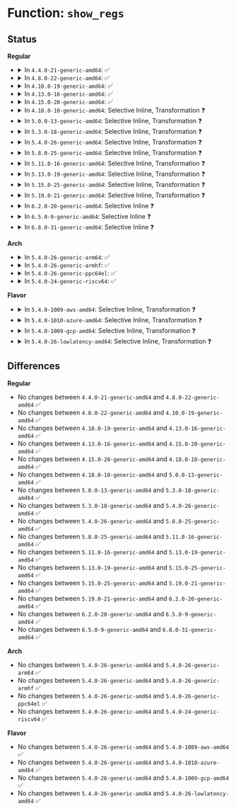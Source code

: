 # Function: <code>show_regs</code>

## Status
<b>Regular</b>
<ul>
<li>
<details>
<summary>In <code>4.4.0-21-generic-amd64</code>: ✅</summary>

```c
void show_regs(struct pt_regs * regs)
```

```json
{
  "name": "show_regs",
  "collision_type": "Unique Global",
  "inline_type": "No",
  "funcs": [
    {
      "addr": 18446744071579047392,
      "name": "show_regs",
      "external": true,
      "loc": "arch/x86/kernel/dumpstack_64.c:300",
      "file": "arch/x86/kernel/dumpstack_64.c",
      "inline": "seen, unknown",
      "caller_inline": [],
      "caller_func": [
        "arch/x86/kernel/kprobes/core.c:longjmp_break_handler",
        "arch/x86/kernel/kprobes/core.c:longjmp_break_handler",
        "arch/x86/kernel/doublefault.c:df_debug",
        "kernel/signal.c:get_signal",
        "kernel/debug/kdb/kdb_main.c:kdb_ef",
        "kernel/debug/kdb/kdb_main.c:kdb_main_loop",
        "kernel/watchdog.c:watchdog_timer_fn",
        "lib/bug.c:report_bug",
        "lib/nmi_backtrace.c:nmi_cpu_backtrace",
        "drivers/tty/sysrq.c:sysrq_handle_showregs",
        "drivers/tty/vt/keyboard.c:fn_show_ptregs"
      ]
    }
  ],
  "symbols": [
    {
      "addr": 18446744071579047392,
      "name": "show_regs",
      "section": ".text",
      "bind": "STB_GLOBAL",
      "size": 417
    }
  ]
}
```
</details>
</li>
<li>
<details>
<summary>In <code>4.8.0-22-generic-amd64</code>: ✅</summary>

```c
void show_regs(struct pt_regs * regs)
```

```json
{
  "name": "show_regs",
  "collision_type": "Unique Global",
  "inline_type": "No",
  "funcs": [
    {
      "addr": 18446744071579043584,
      "name": "show_regs",
      "external": true,
      "loc": "arch/x86/kernel/dumpstack_64.c:308",
      "file": "arch/x86/kernel/dumpstack_64.c",
      "inline": "seen, unknown",
      "caller_inline": [],
      "caller_func": [
        "arch/x86/kernel/kprobes/core.c:longjmp_break_handler",
        "arch/x86/kernel/kprobes/core.c:longjmp_break_handler",
        "arch/x86/kernel/doublefault.c:df_debug",
        "arch/x86/mm/extable.c:early_fixup_exception",
        "kernel/panic.c:__warn",
        "kernel/signal.c:get_signal",
        "kernel/debug/kdb/kdb_main.c:kdb_ef",
        "kernel/debug/kdb/kdb_main.c:kdb_main_loop",
        "kernel/watchdog.c:watchdog_timer_fn",
        "lib/nmi_backtrace.c:nmi_cpu_backtrace",
        "drivers/tty/sysrq.c:sysrq_handle_showregs",
        "drivers/tty/vt/keyboard.c:fn_show_ptregs"
      ]
    }
  ],
  "symbols": [
    {
      "addr": 18446744071579043584,
      "name": "show_regs",
      "section": ".text",
      "bind": "STB_GLOBAL",
      "size": 412
    }
  ]
}
```
</details>
</li>
<li>
<details>
<summary>In <code>4.10.0-19-generic-amd64</code>: ✅</summary>

```c
void show_regs(struct pt_regs * regs)
```

```json
{
  "name": "show_regs",
  "collision_type": "Unique Global",
  "inline_type": "No",
  "funcs": [
    {
      "addr": 18446744071579042672,
      "name": "show_regs",
      "external": true,
      "loc": "arch/x86/kernel/dumpstack_64.c:139",
      "file": "arch/x86/kernel/dumpstack_64.c",
      "inline": "seen, unknown",
      "caller_inline": [],
      "caller_func": [
        "arch/x86/kernel/kprobes/core.c:longjmp_break_handler",
        "arch/x86/kernel/kprobes/core.c:longjmp_break_handler",
        "arch/x86/kernel/doublefault.c:df_debug",
        "arch/x86/mm/extable.c:early_fixup_exception",
        "kernel/panic.c:__warn",
        "kernel/signal.c:get_signal",
        "kernel/debug/kdb/kdb_main.c:kdb_ef",
        "kernel/debug/kdb/kdb_main.c:kdb_main_loop",
        "kernel/watchdog.c:watchdog_timer_fn",
        "lib/nmi_backtrace.c:nmi_cpu_backtrace",
        "drivers/tty/sysrq.c:sysrq_handle_showregs",
        "drivers/tty/vt/keyboard.c:fn_show_ptregs"
      ]
    }
  ],
  "symbols": [
    {
      "addr": 18446744071579042672,
      "name": "show_regs",
      "section": ".text",
      "bind": "STB_GLOBAL",
      "size": 397
    }
  ]
}
```
</details>
</li>
<li>
<details>
<summary>In <code>4.13.0-16-generic-amd64</code>: ✅</summary>

```c
void show_regs(struct pt_regs * regs)
```

```json
{
  "name": "show_regs",
  "collision_type": "Unique Global",
  "inline_type": "No",
  "funcs": [
    {
      "addr": 18446744071579035072,
      "name": "show_regs",
      "external": true,
      "loc": "arch/x86/kernel/dumpstack_64.c:140",
      "file": "arch/x86/kernel/dumpstack_64.c",
      "inline": "seen, unknown",
      "caller_inline": [],
      "caller_func": [
        "arch/x86/kernel/kprobes/core.c:longjmp_break_handler",
        "arch/x86/kernel/kprobes/core.c:longjmp_break_handler",
        "arch/x86/kernel/doublefault.c:df_debug",
        "arch/x86/mm/extable.c:early_fixup_exception",
        "kernel/panic.c:__warn",
        "kernel/signal.c:get_signal",
        "kernel/debug/kdb/kdb_main.c:kdb_ef",
        "kernel/debug/kdb/kdb_main.c:kdb_main_loop",
        "kernel/watchdog.c:watchdog_timer_fn",
        "drivers/tty/sysrq.c:sysrq_handle_showregs",
        "drivers/tty/vt/keyboard.c:fn_show_ptregs",
        "lib/nmi_backtrace.c:nmi_cpu_backtrace"
      ]
    }
  ],
  "symbols": [
    {
      "addr": 18446744071579035072,
      "name": "show_regs",
      "section": ".text",
      "bind": "STB_GLOBAL",
      "size": 397
    }
  ]
}
```
</details>
</li>
<li>
<details>
<summary>In <code>4.15.0-20-generic-amd64</code>: ✅</summary>

```c
void show_regs(struct pt_regs * regs)
```

```json
{
  "name": "show_regs",
  "collision_type": "Unique Global",
  "inline_type": "No",
  "funcs": [
    {
      "addr": 18446744071579042912,
      "name": "show_regs",
      "external": true,
      "loc": "arch/x86/kernel/dumpstack_64.c:153",
      "file": "arch/x86/kernel/dumpstack_64.c",
      "inline": "seen, unknown",
      "caller_inline": [],
      "caller_func": [
        "arch/x86/kernel/kprobes/core.c:longjmp_break_handler",
        "arch/x86/kernel/kprobes/core.c:longjmp_break_handler",
        "arch/x86/kernel/doublefault.c:df_debug",
        "arch/x86/mm/extable.c:early_fixup_exception",
        "kernel/panic.c:__warn",
        "kernel/signal.c:get_signal",
        "kernel/debug/kdb/kdb_main.c:kdb_ef",
        "kernel/watchdog.c:watchdog_timer_fn",
        "drivers/tty/sysrq.c:sysrq_handle_showregs",
        "drivers/tty/vt/keyboard.c:fn_show_ptregs",
        "lib/nmi_backtrace.c:nmi_cpu_backtrace"
      ]
    }
  ],
  "symbols": [
    {
      "addr": 18446744071579042912,
      "name": "show_regs",
      "section": ".text",
      "bind": "STB_GLOBAL",
      "size": 397
    }
  ]
}
```
</details>
</li>
<li>
<details>
<summary>In <code>4.18.0-10-generic-amd64</code>: Selective Inline, Transformation ❓</summary>

```c
void show_regs(struct pt_regs * regs)
```

```json
{
  "name": "show_regs",
  "collision_type": "Unique Global",
  "inline_type": "Selective",
  "funcs": [
    {
      "addr": 0,
      "name": "show_regs",
      "external": true,
      "loc": "arch/x86/kernel/dumpstack.c:417",
      "file": "arch/x86/kernel/dumpstack.c",
      "inline": "not declared, inlined",
      "caller_inline": [],
      "caller_func": [
        "arch/x86/kernel/dumpstack.c:__die",
        "arch/x86/kernel/kprobes/core.c:longjmp_break_handler",
        "arch/x86/kernel/kprobes/core.c:longjmp_break_handler",
        "arch/x86/kernel/doublefault.c:df_debug",
        "arch/x86/mm/extable.c:early_fixup_exception",
        "kernel/panic.c:__warn",
        "kernel/signal.c:get_signal",
        "kernel/debug/kdb/kdb_main.c:kdb_ef",
        "kernel/watchdog.c:watchdog_timer_fn",
        "drivers/tty/sysrq.c:sysrq_handle_showregs",
        "drivers/tty/vt/keyboard.c:fn_show_ptregs",
        "lib/nmi_backtrace.c:nmi_cpu_backtrace"
      ]
    }
  ],
  "symbols": [
    {
      "addr": 18446744071579050774,
      "name": "show_regs.cold.11",
      "section": ".text",
      "bind": "STB_LOCAL",
      "size": 31
    },
    {
      "addr": 18446744071579049328,
      "name": "show_regs",
      "section": ".text",
      "bind": "STB_GLOBAL",
      "size": 65
    }
  ]
}
```
</details>
</li>
<li>
<details>
<summary>In <code>5.0.0-13-generic-amd64</code>: Selective Inline, Transformation ❓</summary>

```c
void show_regs(struct pt_regs * regs)
```

```json
{
  "name": "show_regs",
  "collision_type": "Unique Global",
  "inline_type": "Selective",
  "funcs": [
    {
      "addr": 18446744071579055579,
      "name": "show_regs",
      "external": true,
      "loc": "arch/x86/kernel/dumpstack.c:408",
      "file": "arch/x86/kernel/dumpstack.c",
      "inline": "not declared, inlined",
      "caller_inline": [],
      "caller_func": [
        "arch/x86/kernel/dumpstack.c:__die",
        "arch/x86/kernel/doublefault.c:df_debug",
        "arch/x86/mm/extable.c:early_fixup_exception",
        "kernel/panic.c:__warn",
        "kernel/signal.c:get_signal",
        "kernel/debug/kdb/kdb_main.c:kdb_ef",
        "kernel/watchdog.c:watchdog_timer_fn",
        "drivers/tty/sysrq.c:sysrq_handle_showregs",
        "drivers/tty/vt/keyboard.c:fn_show_ptregs",
        "lib/nmi_backtrace.c:nmi_cpu_backtrace"
      ]
    }
  ],
  "symbols": [
    {
      "addr": 18446744071579055579,
      "name": "show_regs.cold.12",
      "section": ".text",
      "bind": "STB_LOCAL",
      "size": 31
    },
    {
      "addr": 18446744071579054304,
      "name": "show_regs",
      "section": ".text",
      "bind": "STB_GLOBAL",
      "size": 65
    }
  ]
}
```
</details>
</li>
<li>
<details>
<summary>In <code>5.3.0-18-generic-amd64</code>: Selective Inline, Transformation ❓</summary>

```c
void show_regs(struct pt_regs * regs)
```

```json
{
  "name": "show_regs",
  "collision_type": "Unique Global",
  "inline_type": "Selective",
  "funcs": [
    {
      "addr": 18446744071579063307,
      "name": "show_regs",
      "external": true,
      "loc": "arch/x86/kernel/dumpstack.c:408",
      "file": "arch/x86/kernel/dumpstack.c",
      "inline": "not declared, inlined",
      "caller_inline": [],
      "caller_func": [
        "arch/x86/kernel/dumpstack.c:__die",
        "arch/x86/kernel/doublefault.c:df_debug",
        "arch/x86/mm/extable.c:early_fixup_exception",
        "kernel/panic.c:__warn",
        "kernel/signal.c:get_signal",
        "kernel/debug/kdb/kdb_main.c:kdb_ef",
        "kernel/watchdog.c:watchdog_timer_fn",
        "kernel/watchdog_hld.c:watchdog_overflow_callback",
        "drivers/tty/sysrq.c:sysrq_handle_showregs",
        "drivers/tty/vt/keyboard.c:fn_show_ptregs",
        "lib/nmi_backtrace.c:nmi_cpu_backtrace"
      ]
    }
  ],
  "symbols": [
    {
      "addr": 18446744071579063307,
      "name": "show_regs.cold",
      "section": ".text",
      "bind": "STB_LOCAL",
      "size": 31
    },
    {
      "addr": 18446744071579062080,
      "name": "show_regs",
      "section": ".text",
      "bind": "STB_GLOBAL",
      "size": 71
    }
  ]
}
```
</details>
</li>
<li>
<details>
<summary>In <code>5.4.0-26-generic-amd64</code>: Selective Inline, Transformation ❓</summary>

```c
void show_regs(struct pt_regs * regs)
```

```json
{
  "name": "show_regs",
  "collision_type": "Unique Global",
  "inline_type": "Selective",
  "funcs": [
    {
      "addr": 18446744071579065403,
      "name": "show_regs",
      "external": true,
      "loc": "arch/x86/kernel/dumpstack.c:413",
      "file": "arch/x86/kernel/dumpstack.c",
      "inline": "not declared, inlined",
      "caller_inline": [],
      "caller_func": [
        "arch/x86/kernel/dumpstack.c:__die",
        "arch/x86/kernel/doublefault.c:df_debug",
        "arch/x86/mm/extable.c:early_fixup_exception",
        "arch/x86/platform/uv/uv_nmi.c:uv_nmi_dump_state_cpu",
        "kernel/panic.c:__warn",
        "kernel/signal.c:get_signal",
        "kernel/debug/kdb/kdb_main.c:kdb_ef",
        "kernel/watchdog.c:watchdog_timer_fn",
        "kernel/watchdog_hld.c:watchdog_overflow_callback",
        "drivers/tty/sysrq.c:sysrq_handle_showregs",
        "drivers/tty/vt/keyboard.c:fn_show_ptregs",
        "lib/nmi_backtrace.c:nmi_cpu_backtrace"
      ]
    }
  ],
  "symbols": [
    {
      "addr": 18446744071579065403,
      "name": "show_regs.cold",
      "section": ".text",
      "bind": "STB_LOCAL",
      "size": 31
    },
    {
      "addr": 18446744071579064176,
      "name": "show_regs",
      "section": ".text",
      "bind": "STB_GLOBAL",
      "size": 71
    }
  ]
}
```
</details>
</li>
<li>
<details>
<summary>In <code>5.8.0-25-generic-amd64</code>: Selective Inline, Transformation ❓</summary>

```c
void show_regs(struct pt_regs * regs)
```

```json
{
  "name": "show_regs",
  "collision_type": "Unique Global",
  "inline_type": "Selective",
  "funcs": [
    {
      "addr": 18446744071579072101,
      "name": "show_regs",
      "external": true,
      "loc": "arch/x86/kernel/dumpstack.c:445",
      "file": "arch/x86/kernel/dumpstack.c",
      "inline": "not declared, inlined",
      "caller_inline": [
        "arch/x86/kernel/dumpstack.c:__die_body"
      ],
      "caller_func": [
        "arch/x86/kernel/dumpstack.c:__die_body",
        "arch/x86/mm/extable.c:early_fixup_exception",
        "arch/x86/platform/uv/uv_nmi.c:uv_nmi_dump_state_cpu",
        "kernel/panic.c:__warn",
        "kernel/signal.c:get_signal",
        "kernel/debug/kdb/kdb_main.c:kdb_ef",
        "kernel/watchdog.c:watchdog_timer_fn",
        "lib/nmi_backtrace.c:nmi_cpu_backtrace",
        "drivers/tty/sysrq.c:sysrq_handle_showregs",
        "drivers/tty/vt/keyboard.c:fn_show_ptregs"
      ]
    }
  ],
  "symbols": [
    {
      "addr": 18446744071579073684,
      "name": "show_regs.part.0",
      "section": ".text",
      "bind": "STB_LOCAL",
      "size": 37
    },
    {
      "addr": 18446744071579073910,
      "name": "show_regs.cold",
      "section": ".text",
      "bind": "STB_LOCAL",
      "size": 13
    },
    {
      "addr": 18446744071579072416,
      "name": "show_regs",
      "section": ".text",
      "bind": "STB_GLOBAL",
      "size": 73
    }
  ]
}
```
</details>
</li>
<li>
<details>
<summary>In <code>5.11.0-16-generic-amd64</code>: Selective Inline, Transformation ❓</summary>

```c
void show_regs(struct pt_regs * regs)
```

```json
{
  "name": "show_regs",
  "collision_type": "Unique Global",
  "inline_type": "Selective",
  "funcs": [
    {
      "addr": 18446744071579076335,
      "name": "show_regs",
      "external": true,
      "loc": "arch/x86/kernel/dumpstack.c:462",
      "file": "arch/x86/kernel/dumpstack.c",
      "inline": "not declared, inlined",
      "caller_inline": [
        "arch/x86/kernel/dumpstack.c:__die_body"
      ],
      "caller_func": [
        "arch/x86/kernel/dumpstack.c:__die_body",
        "arch/x86/kernel/sev-es.c:handle_vc_boot_ghcb",
        "arch/x86/kernel/sev-es.c:safe_stack_exc_vmm_communication",
        "arch/x86/mm/extable.c:early_fixup_exception",
        "arch/x86/platform/uv/uv_nmi.c:uv_nmi_dump_state_cpu",
        "kernel/panic.c:__warn",
        "kernel/signal.c:get_signal",
        "kernel/debug/kdb/kdb_main.c:kdb_ef",
        "kernel/watchdog.c:watchdog_timer_fn",
        "lib/nmi_backtrace.c:nmi_cpu_backtrace",
        "drivers/tty/sysrq.c:sysrq_handle_showregs",
        "drivers/tty/vt/keyboard.c:fn_show_ptregs"
      ]
    }
  ],
  "symbols": [
    {
      "addr": 18446744071591245913,
      "name": "show_regs.part.0",
      "section": ".text",
      "bind": "STB_LOCAL",
      "size": 37
    },
    {
      "addr": 18446744071591246139,
      "name": "show_regs.cold",
      "section": ".text",
      "bind": "STB_LOCAL",
      "size": 13
    },
    {
      "addr": 18446744071579076640,
      "name": "show_regs",
      "section": ".text",
      "bind": "STB_GLOBAL",
      "size": 80
    }
  ]
}
```
</details>
</li>
<li>
<details>
<summary>In <code>5.13.0-19-generic-amd64</code>: Selective Inline, Transformation ❓</summary>

```c
void show_regs(struct pt_regs * regs)
```

```json
{
  "name": "show_regs",
  "collision_type": "Unique Global",
  "inline_type": "Selective",
  "funcs": [
    {
      "addr": 18446744071579083279,
      "name": "show_regs",
      "external": true,
      "loc": "arch/x86/kernel/dumpstack.c:462",
      "file": "arch/x86/kernel/dumpstack.c",
      "inline": "not declared, inlined",
      "caller_inline": [
        "arch/x86/kernel/dumpstack.c:__die_body"
      ],
      "caller_func": [
        "arch/x86/kernel/dumpstack.c:__die_body",
        "arch/x86/kernel/sev.c:handle_vc_boot_ghcb",
        "arch/x86/kernel/sev.c:kernel_exc_vmm_communication",
        "arch/x86/mm/extable.c:early_fixup_exception",
        "arch/x86/platform/uv/uv_nmi.c:uv_nmi_dump_state_cpu",
        "kernel/panic.c:__warn",
        "kernel/signal.c:get_signal",
        "kernel/debug/kdb/kdb_main.c:kdb_ef",
        "kernel/watchdog.c:watchdog_timer_fn",
        "lib/nmi_backtrace.c:nmi_cpu_backtrace",
        "drivers/tty/sysrq.c:sysrq_handle_showregs",
        "drivers/tty/vt/keyboard.c:fn_show_ptregs"
      ]
    }
  ],
  "symbols": [
    {
      "addr": 18446744071591189707,
      "name": "show_regs.part.0",
      "section": ".text",
      "bind": "STB_LOCAL",
      "size": 37
    },
    {
      "addr": 18446744071591189933,
      "name": "show_regs.cold",
      "section": ".text",
      "bind": "STB_LOCAL",
      "size": 13
    },
    {
      "addr": 18446744071579083584,
      "name": "show_regs",
      "section": ".text",
      "bind": "STB_GLOBAL",
      "size": 80
    }
  ]
}
```
</details>
</li>
<li>
<details>
<summary>In <code>5.15.0-25-generic-amd64</code>: Selective Inline, Transformation ❓</summary>

```c
void show_regs(struct pt_regs * regs)
```

```json
{
  "name": "show_regs",
  "collision_type": "Unique Global",
  "inline_type": "Selective",
  "funcs": [
    {
      "addr": 18446744071579106239,
      "name": "show_regs",
      "external": true,
      "loc": "arch/x86/kernel/dumpstack.c:462",
      "file": "arch/x86/kernel/dumpstack.c",
      "inline": "not declared, inlined",
      "caller_inline": [
        "arch/x86/kernel/dumpstack.c:__die_body"
      ],
      "caller_func": [
        "arch/x86/kernel/dumpstack.c:__die_body",
        "arch/x86/kernel/sev.c:handle_vc_boot_ghcb",
        "arch/x86/kernel/sev.c:kernel_exc_vmm_communication",
        "arch/x86/mm/extable.c:early_fixup_exception",
        "arch/x86/platform/uv/uv_nmi.c:uv_nmi_dump_state_cpu",
        "kernel/panic.c:__warn",
        "kernel/signal.c:get_signal",
        "kernel/debug/kdb/kdb_main.c:kdb_ef",
        "kernel/watchdog.c:watchdog_timer_fn",
        "mm/kfence/report.c:kfence_report_error",
        "lib/nmi_backtrace.c:nmi_cpu_backtrace",
        "drivers/tty/sysrq.c:sysrq_handle_showregs",
        "drivers/tty/vt/keyboard.c:fn_show_ptregs"
      ]
    }
  ],
  "symbols": [
    {
      "addr": 18446744071592053269,
      "name": "show_regs.part.0",
      "section": ".text",
      "bind": "STB_LOCAL",
      "size": 37
    },
    {
      "addr": 18446744071592053495,
      "name": "show_regs.cold",
      "section": ".text",
      "bind": "STB_LOCAL",
      "size": 13
    },
    {
      "addr": 18446744071579106544,
      "name": "show_regs",
      "section": ".text",
      "bind": "STB_GLOBAL",
      "size": 80
    }
  ]
}
```
</details>
</li>
<li>
<details>
<summary>In <code>5.19.0-21-generic-amd64</code>: Selective Inline, Transformation ❓</summary>

```c
void show_regs(struct pt_regs * regs)
```

```json
{
  "name": "show_regs",
  "collision_type": "Unique Global",
  "inline_type": "Selective",
  "funcs": [
    {
      "addr": 18446744071579136846,
      "name": "show_regs",
      "external": true,
      "loc": "arch/x86/kernel/dumpstack.c:456",
      "file": "arch/x86/kernel/dumpstack.c",
      "inline": "not declared, inlined",
      "caller_inline": [
        "arch/x86/kernel/dumpstack.c:__die_body"
      ],
      "caller_func": [
        "arch/x86/kernel/dumpstack.c:__die_body",
        "arch/x86/kernel/sev.c:handle_vc_boot_ghcb",
        "arch/x86/kernel/sev.c:kernel_exc_vmm_communication",
        "arch/x86/mm/extable.c:early_fixup_exception",
        "arch/x86/platform/uv/uv_nmi.c:uv_nmi_dump_state_cpu",
        "kernel/panic.c:__warn",
        "kernel/signal.c:get_signal",
        "kernel/debug/kdb/kdb_main.c:kdb_ef",
        "kernel/watchdog.c:watchdog_timer_fn",
        "mm/kfence/report.c:kfence_report_error",
        "lib/nmi_backtrace.c:nmi_cpu_backtrace",
        "drivers/tty/sysrq.c:sysrq_handle_showregs",
        "drivers/tty/vt/keyboard.c:fn_show_ptregs"
      ]
    }
  ],
  "symbols": [
    {
      "addr": 18446744071593820062,
      "name": "show_regs.part.0",
      "section": ".text",
      "bind": "STB_LOCAL",
      "size": 49
    },
    {
      "addr": 18446744071593820329,
      "name": "show_regs.cold",
      "section": ".text",
      "bind": "STB_LOCAL",
      "size": 13
    },
    {
      "addr": 18446744071579137200,
      "name": "show_regs",
      "section": ".text",
      "bind": "STB_GLOBAL",
      "size": 85
    }
  ]
}
```
</details>
</li>
<li>
<details>
<summary>In <code>6.2.0-20-generic-amd64</code>: Selective Inline ❓</summary>

```c
void show_regs(struct pt_regs * regs)
```

```json
{
  "name": "show_regs",
  "collision_type": "Unique Global",
  "inline_type": "Selective",
  "funcs": [
    {
      "addr": 18446744071579180032,
      "name": "show_regs",
      "external": true,
      "loc": "arch/x86/kernel/dumpstack.c:462",
      "file": "arch/x86/kernel/dumpstack.c",
      "inline": "not declared, inlined",
      "caller_inline": [],
      "caller_func": [
        "arch/x86/kernel/dumpstack.c:die_addr",
        "arch/x86/kernel/dumpstack.c:die",
        "arch/x86/kernel/sev.c:handle_vc_boot_ghcb",
        "arch/x86/kernel/sev.c:kernel_exc_vmm_communication",
        "arch/x86/mm/extable.c:early_fixup_exception",
        "arch/x86/platform/uv/uv_nmi.c:uv_nmi_dump_state_cpu",
        "kernel/panic.c:__warn",
        "kernel/signal.c:get_signal",
        "kernel/sched/core.c:dump_cpu_task",
        "kernel/debug/kdb/kdb_main.c:kdb_ef",
        "kernel/watchdog.c:watchdog_timer_fn",
        "mm/kfence/report.c:kfence_report_error",
        "drivers/tty/sysrq.c:sysrq_handle_showregs",
        "drivers/tty/vt/keyboard.c:fn_show_ptregs",
        "lib/nmi_backtrace.c:nmi_cpu_backtrace"
      ]
    }
  ],
  "symbols": [
    {
      "addr": 18446744071579180032,
      "name": "show_regs",
      "section": ".text",
      "bind": "STB_GLOBAL",
      "size": 127
    }
  ]
}
```
</details>
</li>
<li>
<details>
<summary>In <code>6.5.0-9-generic-amd64</code>: Selective Inline ❓</summary>

```c
void show_regs(struct pt_regs * regs)
```

```json
{
  "name": "show_regs",
  "collision_type": "Unique Global",
  "inline_type": "Selective",
  "funcs": [
    {
      "addr": 18446744071579183424,
      "name": "show_regs",
      "external": true,
      "loc": "arch/x86/kernel/dumpstack.c:465",
      "file": "arch/x86/kernel/dumpstack.c",
      "inline": "not declared, inlined",
      "caller_inline": [],
      "caller_func": [
        "arch/x86/kernel/dumpstack.c:die_addr",
        "arch/x86/kernel/dumpstack.c:die",
        "arch/x86/kernel/sev.c:handle_vc_boot_ghcb",
        "arch/x86/kernel/sev.c:kernel_exc_vmm_communication",
        "arch/x86/mm/extable.c:early_fixup_exception",
        "arch/x86/platform/uv/uv_nmi.c:uv_nmi_dump_state_cpu",
        "kernel/panic.c:__warn",
        "kernel/signal.c:get_signal",
        "kernel/sched/core.c:dump_cpu_task",
        "kernel/debug/kdb/kdb_main.c:kdb_ef",
        "kernel/watchdog.c:watchdog_timer_fn",
        "kernel/watchdog.c:watchdog_hardlockup_check",
        "mm/kfence/report.c:kfence_report_error",
        "drivers/tty/sysrq.c:sysrq_handle_showregs",
        "drivers/tty/vt/keyboard.c:fn_show_ptregs",
        "lib/nmi_backtrace.c:nmi_cpu_backtrace"
      ]
    }
  ],
  "symbols": [
    {
      "addr": 18446744071579183424,
      "name": "show_regs",
      "section": ".text",
      "bind": "STB_GLOBAL",
      "size": 127
    }
  ]
}
```
</details>
</li>
<li>
<details>
<summary>In <code>6.8.0-31-generic-amd64</code>: Selective Inline ❓</summary>

```c
void show_regs(struct pt_regs * regs)
```

```json
{
  "name": "show_regs",
  "collision_type": "Unique Global",
  "inline_type": "Selective",
  "funcs": [
    {
      "addr": 18446744071579212640,
      "name": "show_regs",
      "external": true,
      "loc": "arch/x86/kernel/dumpstack.c:465",
      "file": "arch/x86/kernel/dumpstack.c",
      "inline": "not declared, inlined",
      "caller_inline": [],
      "caller_func": [
        "arch/x86/kernel/dumpstack.c:die_addr",
        "arch/x86/kernel/dumpstack.c:die",
        "arch/x86/kernel/sev.c:handle_vc_boot_ghcb",
        "arch/x86/kernel/sev.c:kernel_exc_vmm_communication",
        "arch/x86/mm/extable.c:early_fixup_exception",
        "arch/x86/platform/uv/uv_nmi.c:uv_nmi_dump_state_cpu",
        "kernel/panic.c:__warn",
        "kernel/signal.c:get_signal",
        "kernel/sched/core.c:dump_cpu_task",
        "kernel/debug/kdb/kdb_main.c:kdb_ef",
        "kernel/watchdog.c:watchdog_timer_fn",
        "kernel/watchdog.c:watchdog_hardlockup_check",
        "mm/kfence/report.c:kfence_report_error",
        "drivers/tty/sysrq.c:sysrq_handle_showregs",
        "drivers/tty/vt/keyboard.c:fn_show_ptregs",
        "lib/nmi_backtrace.c:nmi_cpu_backtrace"
      ]
    }
  ],
  "symbols": [
    {
      "addr": 18446744071579212640,
      "name": "show_regs",
      "section": ".text",
      "bind": "STB_GLOBAL",
      "size": 127
    }
  ]
}
```
</details>
</li>
</ul>
<b>Arch</b>
<ul>
<li>
<details>
<summary>In <code>5.4.0-26-generic-arm64</code>: ✅</summary>

```c
void show_regs(struct pt_regs * regs)
```

```json
{
  "name": "show_regs",
  "collision_type": "Unique Global",
  "inline_type": "No",
  "funcs": [
    {
      "addr": 18446603336490193136,
      "name": "show_regs",
      "external": true,
      "loc": "arch/arm64/kernel/process.c:291",
      "file": "arch/arm64/kernel/process.c",
      "inline": "seen, unknown",
      "caller_inline": [],
      "caller_func": [
        "arch/arm64/kernel/traps.c:die",
        "kernel/panic.c:__warn",
        "kernel/signal.c:get_signal",
        "kernel/debug/kdb/kdb_main.c:kdb_ef",
        "kernel/watchdog.c:watchdog_timer_fn",
        "drivers/tty/sysrq.c:sysrq_handle_showregs",
        "drivers/tty/sysrq.c:sysrq_handle_showallcpus",
        "drivers/tty/vt/keyboard.c:fn_show_ptregs"
      ]
    }
  ],
  "symbols": [
    {
      "addr": 18446603336490193136,
      "name": "show_regs",
      "section": ".text",
      "bind": "STB_GLOBAL",
      "size": 56
    }
  ]
}
```
</details>
</li>
<li>
<details>
<summary>In <code>5.4.0-26-generic-armhf</code>: ✅</summary>

```c
void show_regs(struct pt_regs * regs)
```

```json
{
  "name": "show_regs",
  "collision_type": "Unique Global",
  "inline_type": "No",
  "funcs": [
    {
      "addr": 3224416800,
      "name": "show_regs",
      "external": true,
      "loc": "arch/arm/kernel/process.c:186",
      "file": "arch/arm/kernel/process.c",
      "inline": "seen, unknown",
      "caller_inline": [],
      "caller_func": [
        "arch/arm/mm/alignment.c:do_alignment_ldmstm",
        "kernel/signal.c:get_signal",
        "kernel/debug/kdb/kdb_main.c:kdb_ef",
        "kernel/watchdog.c:watchdog_timer_fn",
        "drivers/tty/sysrq.c:sysrq_handle_showregs",
        "drivers/tty/vt/keyboard.c:fn_show_ptregs",
        "lib/nmi_backtrace.c:nmi_cpu_backtrace"
      ]
    }
  ],
  "symbols": [
    {
      "addr": 3224416800,
      "name": "show_regs",
      "section": ".text",
      "bind": "STB_GLOBAL",
      "size": 32
    }
  ]
}
```
</details>
</li>
<li>
<details>
<summary>In <code>5.4.0-26-generic-ppc64el</code>: ✅</summary>

```c
void show_regs(struct pt_regs * regs)
```

```json
{
  "name": "show_regs",
  "collision_type": "Unique Global",
  "inline_type": "No",
  "funcs": [
    {
      "addr": 13835058055282307108,
      "name": "show_regs",
      "external": true,
      "loc": "arch/powerpc/kernel/process.c:1388",
      "file": "arch/powerpc/kernel/process.c",
      "inline": "seen, unknown",
      "caller_inline": [],
      "caller_func": [
        "arch/powerpc/kernel/traps.c:StackOverflow",
        "arch/powerpc/kernel/traps.c:__die",
        "arch/powerpc/kernel/watchdog.c:soft_nmi_interrupt",
        "arch/powerpc/kernel/watchdog.c:wd_smp_clear_cpu_pending",
        "arch/powerpc/kernel/watchdog.c:wd_lockup_ipi",
        "arch/powerpc/platforms/powernv/opal.c:pnv_platform_error_reboot",
        "kernel/panic.c:__warn",
        "kernel/signal.c:get_signal",
        "kernel/debug/kdb/kdb_main.c:kdb_ef",
        "kernel/watchdog.c:watchdog_timer_fn",
        "drivers/tty/sysrq.c:sysrq_handle_showregs",
        "drivers/tty/vt/keyboard.c:fn_show_ptregs",
        "lib/nmi_backtrace.c:nmi_cpu_backtrace"
      ]
    }
  ],
  "symbols": [
    {
      "addr": 13835058055282307108,
      "name": "show_regs",
      "section": ".text",
      "bind": "STB_GLOBAL",
      "size": 988
    }
  ]
}
```
</details>
</li>
<li>
<details>
<summary>In <code>5.4.0-24-generic-riscv64</code>: ✅</summary>

```c
void show_regs(struct pt_regs * regs)
```

```json
{
  "name": "show_regs",
  "collision_type": "Unique Global",
  "inline_type": "No",
  "funcs": [
    {
      "addr": 18446743936271341610,
      "name": "show_regs",
      "external": true,
      "loc": "arch/riscv/kernel/process.c:34",
      "file": "arch/riscv/kernel/process.c",
      "inline": "seen, unknown",
      "caller_inline": [],
      "caller_func": [
        "arch/riscv/kernel/traps.c:do_trap",
        "arch/riscv/kernel/traps.c:die",
        "kernel/panic.c:__warn",
        "kernel/signal.c:get_signal",
        "kernel/watchdog.c:watchdog_timer_fn",
        "drivers/tty/sysrq.c:sysrq_handle_showregs",
        "drivers/tty/sysrq.c:sysrq_handle_showallcpus",
        "drivers/tty/vt/keyboard.c:fn_show_ptregs"
      ]
    }
  ],
  "symbols": [
    {
      "addr": 18446743936271341610,
      "name": "show_regs",
      "section": ".text",
      "bind": "STB_GLOBAL",
      "size": 316
    }
  ]
}
```
</details>
</li>
</ul>
<b>Flavor</b>
<ul>
<li>
<details>
<summary>In <code>5.4.0-1009-aws-amd64</code>: Selective Inline, Transformation ❓</summary>

```c
void show_regs(struct pt_regs * regs)
```

```json
{
  "name": "show_regs",
  "collision_type": "Unique Global",
  "inline_type": "Selective",
  "funcs": [
    {
      "addr": 18446744071579065755,
      "name": "show_regs",
      "external": true,
      "loc": "arch/x86/kernel/dumpstack.c:413",
      "file": "arch/x86/kernel/dumpstack.c",
      "inline": "not declared, inlined",
      "caller_inline": [],
      "caller_func": [
        "arch/x86/kernel/dumpstack.c:__die",
        "arch/x86/kernel/doublefault.c:df_debug",
        "arch/x86/mm/extable.c:early_fixup_exception",
        "kernel/panic.c:__warn",
        "kernel/signal.c:get_signal",
        "kernel/debug/kdb/kdb_main.c:kdb_ef",
        "kernel/watchdog.c:watchdog_timer_fn",
        "kernel/watchdog_hld.c:watchdog_overflow_callback",
        "drivers/tty/sysrq.c:sysrq_handle_showregs",
        "drivers/tty/vt/keyboard.c:fn_show_ptregs",
        "lib/nmi_backtrace.c:nmi_cpu_backtrace"
      ]
    }
  ],
  "symbols": [
    {
      "addr": 18446744071579065755,
      "name": "show_regs.cold",
      "section": ".text",
      "bind": "STB_LOCAL",
      "size": 31
    },
    {
      "addr": 18446744071579064528,
      "name": "show_regs",
      "section": ".text",
      "bind": "STB_GLOBAL",
      "size": 71
    }
  ]
}
```
</details>
</li>
<li>
<details>
<summary>In <code>5.4.0-1010-azure-amd64</code>: Selective Inline, Transformation ❓</summary>

```c
void show_regs(struct pt_regs * regs)
```

```json
{
  "name": "show_regs",
  "collision_type": "Unique Global",
  "inline_type": "Selective",
  "funcs": [
    {
      "addr": 18446744071578998507,
      "name": "show_regs",
      "external": true,
      "loc": "arch/x86/kernel/dumpstack.c:413",
      "file": "arch/x86/kernel/dumpstack.c",
      "inline": "not declared, inlined",
      "caller_inline": [],
      "caller_func": [
        "arch/x86/kernel/dumpstack.c:__die",
        "arch/x86/kernel/doublefault.c:df_debug",
        "arch/x86/mm/extable.c:early_fixup_exception",
        "kernel/panic.c:__warn",
        "kernel/signal.c:get_signal",
        "kernel/debug/kdb/kdb_main.c:kdb_ef",
        "kernel/watchdog.c:watchdog_timer_fn",
        "kernel/watchdog_hld.c:watchdog_overflow_callback",
        "drivers/tty/sysrq.c:sysrq_handle_showregs",
        "drivers/tty/vt/keyboard.c:fn_show_ptregs",
        "lib/nmi_backtrace.c:nmi_cpu_backtrace"
      ]
    }
  ],
  "symbols": [
    {
      "addr": 18446744071578998507,
      "name": "show_regs.cold",
      "section": ".text",
      "bind": "STB_LOCAL",
      "size": 31
    },
    {
      "addr": 18446744071578997280,
      "name": "show_regs",
      "section": ".text",
      "bind": "STB_GLOBAL",
      "size": 71
    }
  ]
}
```
</details>
</li>
<li>
<details>
<summary>In <code>5.4.0-1009-gcp-amd64</code>: Selective Inline, Transformation ❓</summary>

```c
void show_regs(struct pt_regs * regs)
```

```json
{
  "name": "show_regs",
  "collision_type": "Unique Global",
  "inline_type": "Selective",
  "funcs": [
    {
      "addr": 18446744071579065339,
      "name": "show_regs",
      "external": true,
      "loc": "arch/x86/kernel/dumpstack.c:413",
      "file": "arch/x86/kernel/dumpstack.c",
      "inline": "not declared, inlined",
      "caller_inline": [],
      "caller_func": [
        "arch/x86/kernel/dumpstack.c:__die",
        "arch/x86/kernel/doublefault.c:df_debug",
        "arch/x86/mm/extable.c:early_fixup_exception",
        "kernel/panic.c:__warn",
        "kernel/signal.c:get_signal",
        "kernel/debug/kdb/kdb_main.c:kdb_ef",
        "kernel/watchdog.c:watchdog_timer_fn",
        "kernel/watchdog_hld.c:watchdog_overflow_callback",
        "drivers/tty/sysrq.c:sysrq_handle_showregs",
        "drivers/tty/vt/keyboard.c:fn_show_ptregs",
        "lib/nmi_backtrace.c:nmi_cpu_backtrace"
      ]
    }
  ],
  "symbols": [
    {
      "addr": 18446744071579065339,
      "name": "show_regs.cold",
      "section": ".text",
      "bind": "STB_LOCAL",
      "size": 31
    },
    {
      "addr": 18446744071579064112,
      "name": "show_regs",
      "section": ".text",
      "bind": "STB_GLOBAL",
      "size": 71
    }
  ]
}
```
</details>
</li>
<li>
<details>
<summary>In <code>5.4.0-26-lowlatency-amd64</code>: Selective Inline, Transformation ❓</summary>

```c
void show_regs(struct pt_regs * regs)
```

```json
{
  "name": "show_regs",
  "collision_type": "Unique Global",
  "inline_type": "Selective",
  "funcs": [
    {
      "addr": 18446744071579069403,
      "name": "show_regs",
      "external": true,
      "loc": "arch/x86/kernel/dumpstack.c:413",
      "file": "arch/x86/kernel/dumpstack.c",
      "inline": "not declared, inlined",
      "caller_inline": [],
      "caller_func": [
        "arch/x86/kernel/dumpstack.c:__die",
        "arch/x86/kernel/doublefault.c:df_debug",
        "arch/x86/mm/extable.c:early_fixup_exception",
        "arch/x86/platform/uv/uv_nmi.c:uv_nmi_dump_state_cpu",
        "kernel/panic.c:__warn",
        "kernel/signal.c:get_signal",
        "kernel/debug/kdb/kdb_main.c:kdb_ef",
        "kernel/watchdog.c:watchdog_timer_fn",
        "kernel/watchdog_hld.c:watchdog_overflow_callback",
        "drivers/tty/sysrq.c:sysrq_handle_showregs",
        "drivers/tty/vt/keyboard.c:fn_show_ptregs",
        "lib/nmi_backtrace.c:nmi_cpu_backtrace"
      ]
    }
  ],
  "symbols": [
    {
      "addr": 18446744071579069403,
      "name": "show_regs.cold",
      "section": ".text",
      "bind": "STB_LOCAL",
      "size": 31
    },
    {
      "addr": 18446744071579068176,
      "name": "show_regs",
      "section": ".text",
      "bind": "STB_GLOBAL",
      "size": 71
    }
  ]
}
```
</details>
</li>
</ul>

## Differences
<b>Regular</b>
<ul>
<li>
No changes between <code>4.4.0-21-generic-amd64</code> and <code>4.8.0-22-generic-amd64</code> ✅
</li>
<li>
No changes between <code>4.8.0-22-generic-amd64</code> and <code>4.10.0-19-generic-amd64</code> ✅
</li>
<li>
No changes between <code>4.10.0-19-generic-amd64</code> and <code>4.13.0-16-generic-amd64</code> ✅
</li>
<li>
No changes between <code>4.13.0-16-generic-amd64</code> and <code>4.15.0-20-generic-amd64</code> ✅
</li>
<li>
No changes between <code>4.15.0-20-generic-amd64</code> and <code>4.18.0-10-generic-amd64</code> ✅
</li>
<li>
No changes between <code>4.18.0-10-generic-amd64</code> and <code>5.0.0-13-generic-amd64</code> ✅
</li>
<li>
No changes between <code>5.0.0-13-generic-amd64</code> and <code>5.3.0-18-generic-amd64</code> ✅
</li>
<li>
No changes between <code>5.3.0-18-generic-amd64</code> and <code>5.4.0-26-generic-amd64</code> ✅
</li>
<li>
No changes between <code>5.4.0-26-generic-amd64</code> and <code>5.8.0-25-generic-amd64</code> ✅
</li>
<li>
No changes between <code>5.8.0-25-generic-amd64</code> and <code>5.11.0-16-generic-amd64</code> ✅
</li>
<li>
No changes between <code>5.11.0-16-generic-amd64</code> and <code>5.13.0-19-generic-amd64</code> ✅
</li>
<li>
No changes between <code>5.13.0-19-generic-amd64</code> and <code>5.15.0-25-generic-amd64</code> ✅
</li>
<li>
No changes between <code>5.15.0-25-generic-amd64</code> and <code>5.19.0-21-generic-amd64</code> ✅
</li>
<li>
No changes between <code>5.19.0-21-generic-amd64</code> and <code>6.2.0-20-generic-amd64</code> ✅
</li>
<li>
No changes between <code>6.2.0-20-generic-amd64</code> and <code>6.5.0-9-generic-amd64</code> ✅
</li>
<li>
No changes between <code>6.5.0-9-generic-amd64</code> and <code>6.8.0-31-generic-amd64</code> ✅
</li>
</ul>
<b>Arch</b>
<ul>
<li>
No changes between <code>5.4.0-26-generic-amd64</code> and <code>5.4.0-26-generic-arm64</code> ✅
</li>
<li>
No changes between <code>5.4.0-26-generic-amd64</code> and <code>5.4.0-26-generic-armhf</code> ✅
</li>
<li>
No changes between <code>5.4.0-26-generic-amd64</code> and <code>5.4.0-26-generic-ppc64el</code> ✅
</li>
<li>
No changes between <code>5.4.0-26-generic-amd64</code> and <code>5.4.0-24-generic-riscv64</code> ✅
</li>
</ul>
<b>Flavor</b>
<ul>
<li>
No changes between <code>5.4.0-26-generic-amd64</code> and <code>5.4.0-1009-aws-amd64</code> ✅
</li>
<li>
No changes between <code>5.4.0-26-generic-amd64</code> and <code>5.4.0-1010-azure-amd64</code> ✅
</li>
<li>
No changes between <code>5.4.0-26-generic-amd64</code> and <code>5.4.0-1009-gcp-amd64</code> ✅
</li>
<li>
No changes between <code>5.4.0-26-generic-amd64</code> and <code>5.4.0-26-lowlatency-amd64</code> ✅
</li>
</ul>
